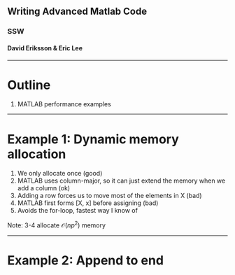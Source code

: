 <!-- $theme: gaia -->
<!-- page_number: true -->

## Writing Advanced Matlab Code
### SSW
#### David Eriksson & Eric Lee

---

# Outline
1. MATLAB performance examples

---

# Example 1: Dynamic memory allocation
1. We only allocate once (good)
2. MATLAB uses column-major, so it can just extend the memory when we add a column (ok)
3. Adding a row forces us to move most of the elements in X (bad)
4. MATLAB first forms [X, x] before assigning (bad)
5. Avoids the for-loop, fastest way I know of

Note: 3-4 allocate $\mathcal{O}(np^2)$ memory

---

# Example 2: Append to end
